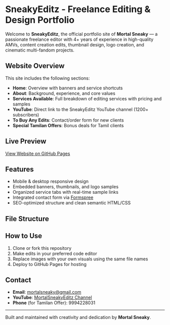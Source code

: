 # SneakyEditz - Freelance Editing & Design Portfolio

Welcome to **SneakyEditz**, the official portfolio site of **Mortal Sneaky** — a passionate freelance editor with 4+ years of experience in high-quality AMVs, content creation edits, thumbnail design, logo creation, and cinematic multi-fandom projects.

## Website Overview

This site includes the following sections:

- **Home**: Overview with banners and service shortcuts  
- **About**: Background, experience, and core values  
- **Services Available**: Full breakdown of editing services with pricing and samples  
- **YouTube**: Direct link to the SneakyEditz YouTube channel (1200+ subscribers)  
- **To Buy Any Edits**: Contact/order form for new clients  
- **Special Tamilan Offers**: Bonus deals for Tamil clients  

## Live Preview

[View Website on GitHub Pages]( https://sneakyeditz.github.io/Sneakyeditz/)

## Features

- Mobile & desktop responsive design  
- Embedded banners, thumbnails, and logo samples  
- Organized service tabs with real-time sample links  
- Integrated contact form via [Formspree](https://formspree.io)  
- SEO-optimized structure and clean semantic HTML/CSS

## File Structure

## How to Use

1. Clone or fork this repository  
2. Make edits in your preferred code editor  
3. Replace images with your own visuals using the same file names  
4. Deploy to GitHub Pages for hosting  

## Contact

- **Email**: mortalsneaky@gmail.com  
- **YouTube**: [MortalSneakyEditz Channel](https://youtube.com/@mortalsneakymn2798)  
- **Phone** (for Tamilan Offer): 9994228031  

---

Built and maintained with creativity and dedication by **Mortal Sneaky**.
